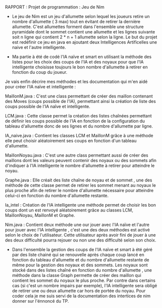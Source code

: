 RAPPORT : Projet de programmation : Jeu de Nim

* Le jeu de Nim est un jeu d'allumette selon lequel les joueurs retire un nombre d'allumette ( 3 max) tout en évitant de retirer la dernière allumette. C'est allumettes forment dans l'ensemble une structure pyramidale dont le sommet contient une allumette et les lignes suivante soit n ligne qui contient 2 * n + 1 allumette selon la ligne.
Le but du projet est redéfinir ce jeu en java en ajoutant deux Intelligences Artificelles une naive et l'autre intelligente.

* Ma partie à été de codé l'IA naïve et smart en utilisant la méthode des listes pour les choix des coups de l'IA et des noyaux pour que l'IA intelligente choisisse toujours le bon nombre d'allumette à retirer en fonction du coup du joueur.

Je vais enfin décrire mes méthodes et les documentation qui m'en aidé pour créer l'IA naïve et intelligente :

MaillonM.java : C'est une class permettant de créer des maillon contenant des Moves (coups possible de l'IA), permettant ainsi la création de liste des coups possible de l'IA naîve et intelligente.

LCM.java : Cette classe permet la création des listes chaînées permettant de définir les coups possible de l'IA en fonction de la configuration du tableau d'allumette donc de ses lignes et du nombre d'allumette par ligne.

IA_naive.java : Contient les classes LCM et MaillonM grâce à une méthode elle peut choisir aléatoirement ses coups en fonction d'un tableau d'allumette.

MaillonNoyau.java : C'est une autre class permettant aussi de créer des maillons dont les valeurs peuvent contenir des noyaux ou des sommets afin d'indiquer à l'IA intelligente le nombre d'allumette à retirer pour atteindre le noyau.

Graphe.java : Elle créait des liste chaîne de noyau et de sommet , une des méthode de cette classe permet de retirer les sommet menant au noyaux le plus proche afin de retirer le nombre d'allumette nécessaire pour atteindre celui-ci en fonction du nombre d'allumette restante.

Ia_intel : Création de l'IA intelligente une méthode permet de choisir les bon coups dont un est renvoyé aléatoirement grâce au classes LCM, MaillonNoyau, MaillonM et Graphe.

Nim.java : Contient deux méthode une our jouer avec l'IA naïve et l'autre pour jouer avec l'IA intelligente , c'est une des deux méthodes est activé selon le choix de l'utilisateur. Cette utilisateur après avoir fini de jouer à une des deux difficulté pourra rejouer ou non une des difficulté selon son choix.

* Dans l'ensemble la gestion des coups de l'IA naïve et smart à été géré par des liste chainé qui se renouvelle après chaque coup lancé en fonction du tableau d'allumette et du nombre d'allumette restante de même pour la gestion des noyaux et des sommets. Les noyaux sont stocké dans des listes chaîné en fonction du nombre d'allumette , une méthode dans la classe Graph permette de créer des maillon qui contient les sommet du noyaux le plus proche. Par contre dans certains cas (si c'est un nombre impairs par exemple), l'IA intelligente sera obligé de retirer une ou deux allumette car hors de portée du noyau. Pour coder cela je me suis servi de la documentation des intertices de nim donner sur l'énnoncé du TP. 